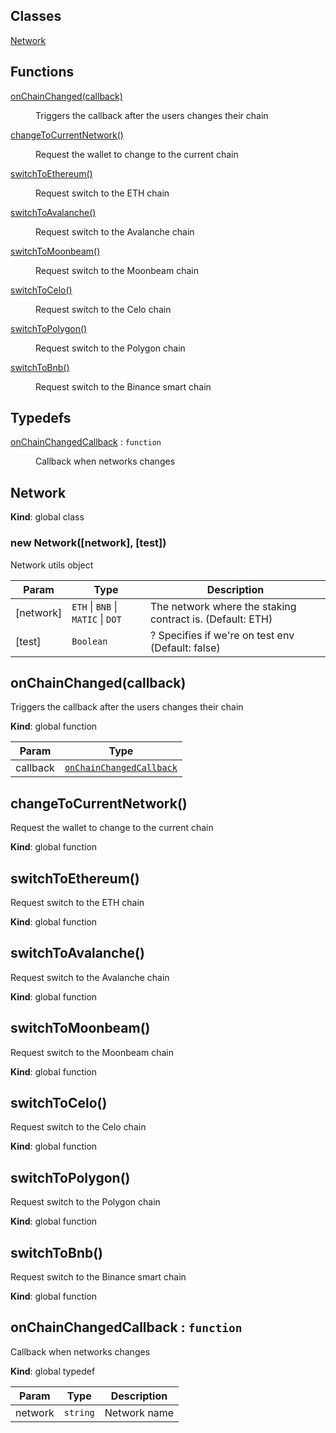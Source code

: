 ## Classes

<dl>
<dt><a href="#Network">Network</a></dt>
<dd></dd>
</dl>

## Functions

<dl>
<dt><a href="#onChainChanged">onChainChanged(callback)</a></dt>
<dd><p>Triggers the callback after the users changes their chain</p>
</dd>
<dt><a href="#changeToCurrentNetwork">changeToCurrentNetwork()</a></dt>
<dd><p>Request the wallet to change to the current chain</p>
</dd>
<dt><a href="#switchToEthereum">switchToEthereum()</a></dt>
<dd><p>Request switch to the ETH chain</p>
</dd>
<dt><a href="#switchToAvalanche">switchToAvalanche()</a></dt>
<dd><p>Request switch to the Avalanche chain</p>
</dd>
<dt><a href="#switchToMoonbeam">switchToMoonbeam()</a></dt>
<dd><p>Request switch to the Moonbeam chain</p>
</dd>
<dt><a href="#switchToCelo">switchToCelo()</a></dt>
<dd><p>Request switch to the Celo chain</p>
</dd>
<dt><a href="#switchToPolygon">switchToPolygon()</a></dt>
<dd><p>Request switch to the Polygon chain</p>
</dd>
<dt><a href="#switchToBnb">switchToBnb()</a></dt>
<dd><p>Request switch to the Binance smart chain</p>
</dd>
</dl>

## Typedefs

<dl>
<dt><a href="#onChainChangedCallback">onChainChangedCallback</a> : <code>function</code></dt>
<dd><p>Callback when networks changes</p>
</dd>
</dl>

<a name="Network"></a>

## Network
**Kind**: global class  
<a name="new_Network_new"></a>

### new Network([network], [test])
Network utils object


| Param | Type | Description |
| --- | --- | --- |
| [network] | <code>ETH</code> \| <code>BNB</code> \| <code>MATIC</code> \| <code>DOT</code> | The network where the staking contract is. (Default: ETH) |
| [test] | <code>Boolean</code> | ? Specifies if we're on test env (Default: false) |

<a name="onChainChanged"></a>

## onChainChanged(callback)
Triggers the callback after the users changes their chain

**Kind**: global function  

| Param | Type |
| --- | --- |
| callback | [<code>onChainChangedCallback</code>](#onChainChangedCallback) | 

<a name="changeToCurrentNetwork"></a>

## changeToCurrentNetwork()
Request the wallet to change to the current chain

**Kind**: global function  
<a name="switchToEthereum"></a>

## switchToEthereum()
Request switch to the ETH chain

**Kind**: global function  
<a name="switchToAvalanche"></a>

## switchToAvalanche()
Request switch to the Avalanche chain

**Kind**: global function  
<a name="switchToMoonbeam"></a>

## switchToMoonbeam()
Request switch to the Moonbeam chain

**Kind**: global function  
<a name="switchToCelo"></a>

## switchToCelo()
Request switch to the Celo chain

**Kind**: global function  
<a name="switchToPolygon"></a>

## switchToPolygon()
Request switch to the Polygon chain

**Kind**: global function  
<a name="switchToBnb"></a>

## switchToBnb()
Request switch to the Binance smart chain

**Kind**: global function  
<a name="onChainChangedCallback"></a>

## onChainChangedCallback : <code>function</code>
Callback when networks changes

**Kind**: global typedef  

| Param | Type | Description |
| --- | --- | --- |
| network | <code>string</code> | Network name |

